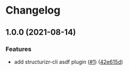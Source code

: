 # Changelog

## 1.0.0 (2021-08-14)


### Features

* add structurizr-cli asdf plugin ([#1](https://www.github.com/amoosbr/asdf-structurizr-cli/issues/1)) ([42e615d](https://www.github.com/amoosbr/asdf-structurizr-cli/commit/42e615d4cdbf51e71676c6a50dcdfa0c4b5f4ec5))
